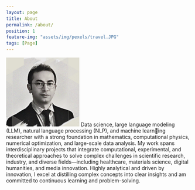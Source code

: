 ```yaml
---
layout: page
title: About
permalink: /about/
position: 1
feature-img: "assets/img/pexels/travel.JPG"
tags: [Page]
---
```


<img src="./amir.JPG" alt="Image Description" style="width: 200px;">
Data science, large language modeling (LLM), natural language processing (NLP), and machine learning researcher with a strong foundation in mathematics, computational physics, numerical optimization,
and large-scale data analysis. My work spans interdisciplinary projects that integrate computational,
experimental, and theoretical approaches to solve complex challenges in scientific research, industry, and
diverse fields—including healthcare, materials science, digital humanities, and media innovation. Highly
analytical and driven by innovation, I excel at distilling complex concepts into clear insights and am
committed to continuous learning and problem-solving.
